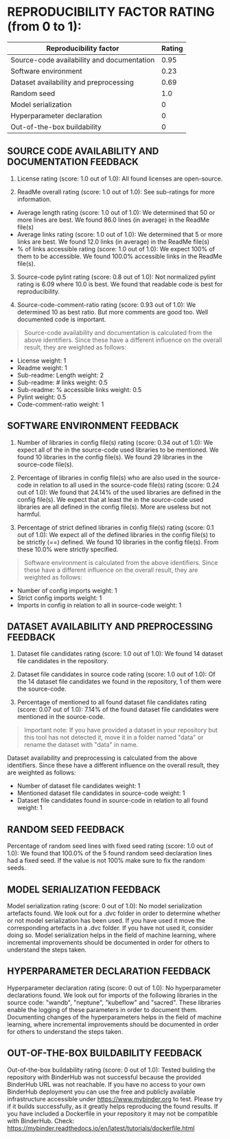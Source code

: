 # REPRODUCIBILITY FACTOR RATING (from 0 to 1): 

| Reproducibility factor | Rating |
| ----------- | ----------- |
| Source-code availability and documentation |  0.95 |
| Software environment |  0.23 |
| Dataset availability and preprocessing |  0.69 |
| Random seed |  1.0 |
| Model serialization |  0 |
| Hyperparameter declaration |  0 |
| Out-of-the-box buildability |  0 |


## SOURCE CODE AVAILABILITY AND DOCUMENTATION FEEDBACK

1. License rating (score: 1.0 out of 1.0): All found licenses are open-source.

2. ReadMe overall rating (score: 1.0 out of 1.0): See sub-ratings for more information.

- Average length rating (score: 1.0 out of 1.0): We determined that 50 or more lines are best. We found 86.0 lines (in average) in the ReadMe file(s)
- Average links rating (score: 1.0 out of 1.0): We determined that 5 or more links are best. We found 12.0 links (in average) in the ReadMe file(s)
- % of links accessible rating (score: 1.0 out of 1.0): We expect 100% of them to be accessible. We found 100.0% accessible links in the ReadMe file(s).
3. Source-code pylint rating (score: 0.8 out of 1.0): Not normalized pylint rating is 6.09 where 10.0 is best. We found that readable code is best for reproducibility.

4. Source-code-comment-ratio rating (score: 0.93 out of 1.0): We determined 10 as best ratio. But more comments are good too. Well documented code is important.

> Source-code availability and documentation is calculated from the above identifiers. Since these have a different influence on the overall result, they are weighted as follows:

- License weight: 1
- Readme weight: 1
- Sub-readme: Length weight: 2
- Sub-readme: # links weight: 0.5
- Sub-readme: % accessible links weight: 0.5
- Pylint weight: 0.5
- Code-comment-ratio weight: 1


## SOFTWARE ENVIRONMENT FEEDBACK

1. Number of libraries in config file(s) rating (score: 0.34 out of 1.0): We expect all of the in the source-code used libraries to be mentioned. We found 10 libraries in the config file(s). We found 29 libraries in the source-code file(s).

2. Percentage of libraries in config file(s) who are also used in the source-code in relation to all used in the source-code file(s) rating (score: 0.24 out of 1.0): We found that 24.14% of the used libraries are defined in the config file(s). We expect that at least the in the source-code used libraries are all defined in the config file(s). More are useless but not harmful.

3. Percentage of strict defined libraries in config file(s) rating (score: 0.1 out of 1.0): We expect all of the defined libraries in the config file(s) to be strictly (==) defined. We found 10 libraries in the config file(s). From these 10.0% were strictly specified.

> Software environment is calculated from the above identifiers. Since these have a different influence on the overall result, they are weighted as follows:

- Number of config imports weight: 1
- Strict config imports weight: 1
- Imports in config in relation to all in source-code weight: 1


## DATASET AVAILABILITY AND PREPROCESSING FEEDBACK

1. Dataset file candidates rating (score: 1.0 out of 1.0): We found 14 dataset file candidates in the repository.

2. Dataset file candidates in source code rating (score: 1.0 out of 1.0): Of the 14 dataset file candidates we found in the repository, 1 of them were the source-code.

3. Percentage of mentioned to all found dataset file candidates rating (score: 0.07 out of 1.0): 7.14% of the found dataset file candidates were mentioned in the source-code.

> Important note: If you have provided a dataset in your repository but this tool has not detected it, move it in a folder named "data" or rename the dataset with "data" in name.

Dataset availability and preprocessing is calculated from the above identifiers. Since these have a different influence on the overall result, they are weighted as follows:

- Number of dataset file candidates weight: 1
- Mentioned dataset file candidates in source-code weight: 1
- Dataset file candidates found in source-code in relation to all found weight: 1


## RANDOM SEED FEEDBACK

Percentage of random seed lines with fixed seed rating (score: 1.0 out of 1.0): We found that 100.0% of the 5 found random seed declaration lines had a fixed seed. If the value is not 100% make sure to fix the random seeds.


## MODEL SERIALIZATION FEEDBACK

Model serialization rating (score: 0 out of 1.0): No model serialization artefacts found. We look out for a .dvc folder in order to determine whether or not model serialization has been used. If you have used it move the corresponding artefacts in a .dvc folder. If you have not used it, consider doing so. Model serialization helps in the field of machine learning, where incremental improvements should be documented in order for others to understand the steps taken.


## HYPERPARAMETER DECLARATION FEEDBACK

Hyperparameter declaration rating (score: 0 out of 1.0): No hyperparameter declarations found. We look out for imports of the following libraries in the source code: "wandb", "neptune", "kubeflow" and "sacred". These libraries enable the logging of these parameters in order to document them. Documenting changes of the hyperparameters helps in the field of machine learning, where incremental improvements should be documented in order for others to understand the steps taken.


## OUT-OF-THE-BOX BUILDABILITY FEEDBACK

Out-of-the-box buildability rating (score: 0 out of 1.0): Tested building the repository with BinderHub was not successful because the provided BinderHub URL was not reachable. If you have no access to your own BinderHub deployment you can use the free and publicly available infrastructure accessible under https://www.mybinder.org to test. Please try if it builds successfully, as it greatly helps reproducing the found results. If you have included a Dockerfile in your repository it may not be compatible with BinderHub. Check: https://mybinder.readthedocs.io/en/latest/tutorials/dockerfile.html
